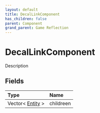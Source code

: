 ```yaml
---
layout: default
title: DecalLinkComponent
has_children: false
parent: Component
grand_parent: Game Reflection
---
```

# DecalLinkComponent
Description 

## Fields

| Type | Name |
|:-------------|:--------------|
| Vector< [Entity](/docs/game-reflection/classes/entity) > | childreen |

